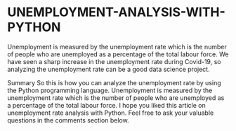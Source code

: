 # UNEMPLOYMENT-ANALYSIS-WITH-PYTHON



Unemployment is measured by the unemployment rate which is the number of people who are unemployed as a percentage of the total labour force. We have seen a sharp increase in the unemployment rate during Covid-19, so analyzing the unemployment rate can be a good data science project.




Summary
So this is how you can analyze the unemployment rate by using the Python programming language. Unemployment is measured by the unemployment rate which is the number of people who are unemployed as a percentage of the total labour force. I hope you liked this article on unemployment rate analysis with Python. Feel free to ask your valuable questions in the comments section below.
